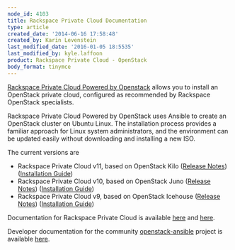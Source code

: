 ```yaml
---
node_id: 4103
title: Rackspace Private Cloud Documentation
type: article
created_date: '2014-06-16 17:58:48'
created_by: Karin Levenstein
last_modified_date: '2016-01-05 18:5535'
last_modified_by: kyle.laffoon
product: Rackspace Private Cloud - OpenStack
body_format: tinymce
---
```


[Rackspace Private Cloud Powered by
Openstack](http://www.rackspace.com/cloud/private/openstack) allows you
to install an OpenStack private cloud, configured as recommended by
Rackspace OpenStack specialists.

Rackspace Private Cloud Powered by OpenStack uses Ansible to create an
OpenStack cluster on Ubuntu Linux. The installation process provides a
familiar approach for Linux system administrators, and the environment
can be updated easily without downloading and installing a new ISO.

The current versions are

-   Rackspace Private Cloud v11, based on OpenStack Kilo ([Release
    Notes](http://docs.rackspace.com/rpc/api/v11/bk-rpc-releasenotes/content/rpc-common-front.html))
    ([Installation
    Guide](http://docs.rackspace.com/rpc/api/v11/bk-rpc-installation/content/rpc-common-front.html))
-   Rackspace Private Cloud v10, based on OpenStack Juno ([Release
    Notes](http://docs.rackspace.com/rpc/api/v10/bk-rpc-v10-releasenotes/content/rpc-common-front.html))
    ([Installation
    Guide](http://docs.rackspace.com/rpc/api/v10/bk-rpc-installation/content/rpc-common-front.html))
-   Rackspace Private Cloud v9, based on OpenStack Icehouse ([Release
    Notes](http://docs.rackspace.com/rpc/api/v9/bk-rpc-releasenotes/content/rpc-common-front.html))
    ([Installation
    Guide](http://docs.rackspace.com/rpc/api/v9/bk-rpc-installation/content/rpc-common-front.html))

Documentation for Rackspace Private Cloud is available
[here](http://docs.rackspace.com) and
[here](http://www.rackspace.com/knowledge_center/getting-started/rackspace-private-cloud-openstack).

Developer documentation for the community
[openstack-ansible](https://launchpad.net/openstack-ansible) project is
available
[here](http://docs.openstack.org/developer/openstack-ansible/developer-docs/index.html).

